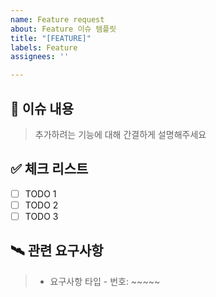 ```yaml
---
name: Feature request
about: Feature 이슈 템플릿
title: "[FEATURE]"
labels: Feature
assignees: ''

---
```


## 📝 이슈 내용

> 추가하려는 기능에 대해 간결하게 설명해주세요

## ✅ 체크 리스트

- [ ] TODO 1
- [ ] TODO 2
- [ ] TODO 3

## 🛰️ 관련 요구사항
 >
 > - 요구사항 타입 - 번호: ~~~~~
